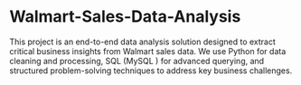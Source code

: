 # Walmart-Sales-Data-Analysis
This project is an end-to-end data analysis solution designed to extract critical business insights from Walmart sales data. We use Python for data cleaning and processing, SQL (MySQL ) for advanced querying, and structured problem-solving techniques to address key business challenges.
